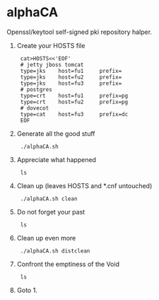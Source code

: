# alphaCA

Openssl/keytool self-signed pki repository halper.


1. Create your HOSTS file

        cat>HOSTS<<'EOF'
        # jetty jboss tomcat
        type=jks    host=fu1     prefix=
        type=jks    host=fu2     prefix=
        type=jks    host=fu3     prefix=
        # postgres
        type=crt    host=fu1     prefix=pg
        type=crt    host=fu2     prefix=pg
        # dovecot
        type=cat    host=fu3     prefix=dc
        EOF

2. Generate all the good stuff

        ./alphaCA.sh

3. Appreciate what happened

        ls

4. Clean up (leaves HOSTS and *.cnf untouched)

        ./alphaCA.sh clean

5. Do not forget your past

        ls

6. Clean up even more

        ./alphaCA.sh distclean

7. Confront the emptiness of the Void

        ls

8. Goto 1.

